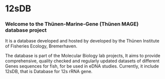 # 12sDB
####
### Welcome to the Thünen-Marine-Gene (Thünen MAGE) database project

It is a database developed and hosted by  developed by the Thünen Institute of Fisheries Ecology,  Bremerhaven.

The database is part of the Molecular Biology lab projects, It aims to provide comprehensive, quality checked and regularly updated datasets of different Genes sequences for fish, for be used in eDNA studies. Currently, it include 12sDB, that is Database for 12s rRNA gene. 
